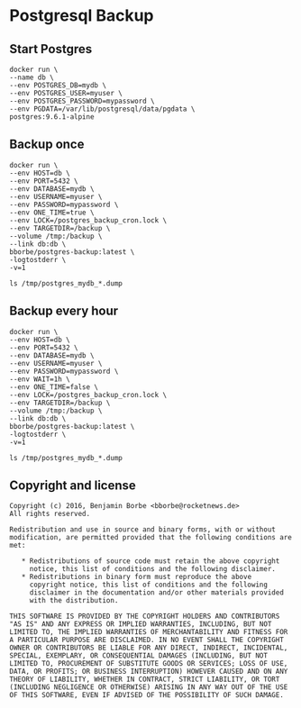 # Postgresql Backup

## Start Postgres

```
docker run \
--name db \
--env POSTGRES_DB=mydb \
--env POSTGRES_USER=myuser \
--env POSTGRES_PASSWORD=mypassword \
--env PGDATA=/var/lib/postgresql/data/pgdata \
postgres:9.6.1-alpine
```

## Backup once

```
docker run \
--env HOST=db \
--env PORT=5432 \
--env DATABASE=mydb \
--env USERNAME=myuser \
--env PASSWORD=mypassword \
--env ONE_TIME=true \
--env LOCK=/postgres_backup_cron.lock \
--env TARGETDIR=/backup \
--volume /tmp:/backup \
--link db:db \
bborbe/postgres-backup:latest \
-logtostderr \
-v=1
```

`ls /tmp/postgres_mydb_*.dump`

## Backup every hour

```
docker run \
--env HOST=db \
--env PORT=5432 \
--env DATABASE=mydb \
--env USERNAME=myuser \
--env PASSWORD=mypassword \
--env WAIT=1h \
--env ONE_TIME=false \
--env LOCK=/postgres_backup_cron.lock \
--env TARGETDIR=/backup \
--volume /tmp:/backup \
--link db:db \
bborbe/postgres-backup:latest \
-logtostderr \
-v=1
```

`ls /tmp/postgres_mydb_*.dump`

## Copyright and license

    Copyright (c) 2016, Benjamin Borbe <bborbe@rocketnews.de>
    All rights reserved.
    
    Redistribution and use in source and binary forms, with or without
    modification, are permitted provided that the following conditions are
    met:
    
       * Redistributions of source code must retain the above copyright
         notice, this list of conditions and the following disclaimer.
       * Redistributions in binary form must reproduce the above
         copyright notice, this list of conditions and the following
         disclaimer in the documentation and/or other materials provided
         with the distribution.

    THIS SOFTWARE IS PROVIDED BY THE COPYRIGHT HOLDERS AND CONTRIBUTORS
    "AS IS" AND ANY EXPRESS OR IMPLIED WARRANTIES, INCLUDING, BUT NOT
    LIMITED TO, THE IMPLIED WARRANTIES OF MERCHANTABILITY AND FITNESS FOR
    A PARTICULAR PURPOSE ARE DISCLAIMED. IN NO EVENT SHALL THE COPYRIGHT
    OWNER OR CONTRIBUTORS BE LIABLE FOR ANY DIRECT, INDIRECT, INCIDENTAL,
    SPECIAL, EXEMPLARY, OR CONSEQUENTIAL DAMAGES (INCLUDING, BUT NOT
    LIMITED TO, PROCUREMENT OF SUBSTITUTE GOODS OR SERVICES; LOSS OF USE,
    DATA, OR PROFITS; OR BUSINESS INTERRUPTION) HOWEVER CAUSED AND ON ANY
    THEORY OF LIABILITY, WHETHER IN CONTRACT, STRICT LIABILITY, OR TORT
    (INCLUDING NEGLIGENCE OR OTHERWISE) ARISING IN ANY WAY OUT OF THE USE
    OF THIS SOFTWARE, EVEN IF ADVISED OF THE POSSIBILITY OF SUCH DAMAGE.
